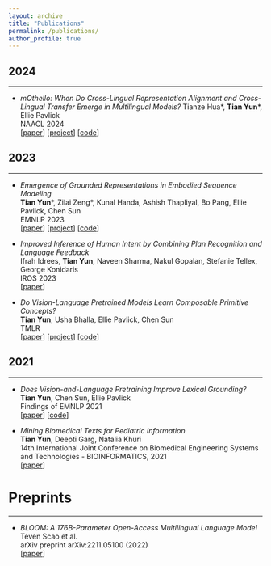 ```yaml
---
layout: archive
title: "Publications"
permalink: /publications/
author_profile: true
---
```


## 2024
---
- *mOthello: When Do Cross-Lingual Representation Alignment and Cross-Lingual Transfer Emerge in Multilingual Models?*
Tianze Hua\*, **Tian Yun**\*, Ellie Pavlick \
NAACL 2024 \
[[paper](https://arxiv.org/abs/2404.12444)] [[project](https://multilingual-othello.github.io/)] [[code](https://github.com/ethahtz/multilingual_othello)]

## 2023
---
- *Emergence of Grounded Representations in Embodied Sequence Modeling*  
**Tian Yun**\*, Zilai Zeng\*, Kunal Handa, Ashish Thapliyal, Bo Pang, Ellie Pavlick, Chen Sun \
EMNLP 2023 \
[[paper](https://arxiv.org/abs/2311.02171)] [[project](https://abstract-state-seqmodel.github.io/)] [[code](https://github.com/brown-palm/abstract-state-seqmodel)]

- *Improved Inference of Human Intent by Combining Plan Recognition and Language Feedback*  
Ifrah Idrees, **Tian Yun**, Naveen Sharma, Nakul Gopalan, Stefanie Tellex, George Konidaris \
IROS 2023 \
[[paper](https://arxiv.org/abs/2310.02462)]

- *Do Vision-Language Pretrained Models Learn Composable Primitive Concepts?*  
**Tian Yun**, Usha Bhalla, Ellie Pavlick, Chen Sun \
TMLR \
[[paper](https://arxiv.org/abs/2203.17271)] [[project](https://vlm-primitive-concepts.github.io)] [[code](https://github.com/tttyuntian/vlm_primitive_concepts)]

## 2021
---
- *Does Vision-and-Language Pretraining Improve Lexical Grounding?*  
**Tian Yun**, Chen Sun, Ellie Pavlick \
Findings of EMNLP 2021 \
[[paper](https://aclanthology.org/2021.findings-emnlp.370.pdf)] [[code](https://github.com/tttyuntian/vlm_lexical_grounding)]

- *Mining Biomedical Texts for Pediatric Information*  
**Tian Yun**, Deepti Garg, Natalia Khuri \
14th International Joint Conference on Biomedical Engineering Systems and Technologies - BIOINFORMATICS, 2021 \
[[paper](https://www.scitepress.org/Papers/2021/103102/103102.pdf)] 

# Preprints
---
- *BLOOM: A 176B-Parameter Open-Access Multilingual Language Model*  
Teven Scao et al. \
arXiv preprint arXiv:2211.05100 (2022) \
[[paper](https://arxiv.org/abs/2211.05100)]


<!---
# 2022
---
- <font size="5"> Do Vision-Language Pretrained Models Learn Primitive Concepts? </font>  
**Tian Yun**, Usha Bhalla, Ellie Pavlick, Chen Sun. \
Submitted to CVPR 2022.  

# 2021
---
- <font size="5"> Does Vision-and-Language Pretraining Improve Lexical Grounding? </font>  
**Tian Yun**, Chen Sun, Ellie Pavlick. \
Findings of EMNLP, 2021. \
[[paper](https://aclanthology.org/2021.findings-emnlp.370.pdf)] [[code](https://github.com/tttyuntian/vlm_lexical_grounding)]

- <font size="5"> Mining Biomedical Texts for Pediatric Information. </font>  
**Tian Yun**, Deepti Garg, Natalia Khuri. \
14th International Joint Conference on Biomedical Engineering Systems and Technologies - BIOINFORMATICS, 2021. \
[[paper](https://www.scitepress.org/Papers/2021/103102/103102.pdf)] 
-->
<!---
{% if author.googlescholar %}
  You can also find my articles on <u><a href="#{{author.googlescholar}}">my Google Scholar profile</a>.</u>
{% endif %}

{% include base_path %}

{% for post in site.publications reversed %}
  {% include archive-single.html %}
{% endfor %}
-->
